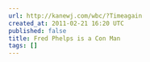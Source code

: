 ```yaml
---
url: http://kanewj.com/wbc/?Timeagain
created_at: 2011-02-21 16:20 UTC
published: false
title: Fred Phelps is a Con Man
tags: []
---
```



